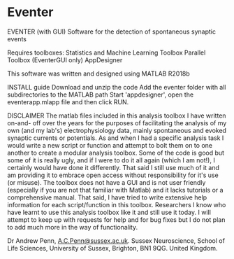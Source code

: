 # Eventer

EVENTER (with GUI)
Software for the detection of spontaneous synaptic events

Requires toolboxes:
Statistics and Machine Learning Toolbox
Parallel Toolbox (EventerGUI only)
AppDesigner

This software was written and designed using MATLAB R2018b

INSTALL guide
Download and unzip the code
Add the eventer folder with all subdirectories to the MATLAB path
Start 'appdesigner', open the eventerapp.mlapp file and then click RUN.


DISCLAIMER
The matlab files included in this analysis toolbox I have written on-and-
off over the years for the purposes of facilitating the analysis of my own 
(and my lab's) electrophysiology data, mainly spontaneous and evoked synaptic 
currents or potentials. As and when I had a specific analysis task I would 
write a new script or function and attempt to bolt them on to one another 
to create a modular analysis toolbox. Some of the code is good but some of 
it is really ugly, and if I were to do it all again (which I am not!), I 
certainly would have done it differently. That said I still use much of it 
and am providing it to embrace open access without responsibility for it's 
use (or misuse). The toolbox does not have a GUI and is not user friendly 
(especially if you are not that familiar with Matlab) and it lacks tutorials 
or a comprehensive manual. That said, I have tried to write extensive help 
information for each script/function in this toolbox. Researchers I know 
who have learnt to use this analysis toolbox like it and still use it today. 
I will attempt to keep up with requests for help and for bug fixes but I do 
not plan to add much more in the way of functionality.





Dr Andrew Penn, 
A.C.Penn@sussex.ac.uk.
Sussex Neuroscience,
School of Life Sciences,
University of Sussex,
Brighton, BN1 9QG.
United Kingdom.

